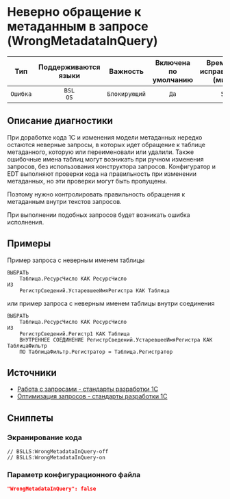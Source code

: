 # Неверно обращение к метаданным в запросе (WrongMetadataInQuery)

|   Тип    |    Поддерживаются<br>языки    |   Важность    |    Включена<br>по умолчанию    |    Время на<br>исправление (мин)    |            Теги             |
|:--------:|:-----------------------------:|:-------------:|:------------------------------:|:-----------------------------------:|:---------------------------:|
| `Ошибка` |         `BSL`<br>`OS`         | `Блокирующий` |              `Да`              |                 `5`                 |    `suspicious`<br>`sql`    |

<!-- Блоки выше заполняются автоматически, не трогать -->
## Описание диагностики
<!-- Описание диагностики заполняется вручную. Необходимо понятным языком описать смысл и схему работу -->
При доработке кода 1С и изменения модели метаданных нередко остаются неверные запросы, в которых идет обращение к таблице метаданного, которую или переименовали или удалили.
Также ошибочные имена таблиц могут возникать при ручном изменения запросов, без использования конструктора запросов.
Конфигуратор и EDT выполняют проверки кода на правильность при изменении метаданных, но эти проверки могут быть пропущены.

Поэтому нужно контролировать правильность обращения к метаданным внутри текстов запросов.

При выполнении подобных запросов будет возникать ошибка исполнения.

## Примеры
<!-- В данном разделе приводятся примеры, на которые диагностика срабатывает, а также можно привести пример, как можно исправить ситуацию -->

Пример запроса с неверным именем таблицы
```sdbl
ВЫБРАТЬ
	Таблица.РесурсЧисло КАК РесурсЧисло
ИЗ
	РегистрСведений.УстаревшееИмяРегистра КАК Таблица
```
или пример запроса с неверным именем таблицы внутри соединения
```sdbl
ВЫБРАТЬ
	Таблица.РесурсЧисло КАК РесурсЧисло
ИЗ
	РегистрСведений.Регистр1 КАК Таблица
	ВНУТРЕННЕЕ СОЕДИНЕНИЕ РегистрСведений.УстаревшееИмяРегистра КАК ТаблицаФильтр
	ПО ТаблицаФильтр.Регистратор = Таблица.Регистратор
```

## Источники
<!-- Необходимо указывать ссылки на все источники, из которых почерпнута информация для создания диагностики -->
<!-- Примеры источников

* Источник: [Стандарт: Тексты модулей](https://its.1c.ru/db/v8std#content:456:hdoc)
* Полезная информация: [Отказ от использования модальных окон](https://its.1c.ru/db/metod8dev#content:5272:hdoc)
* Источник: [Cognitive complexity, ver. 1.4](https://www.sonarsource.com/docs/CognitiveComplexity.pdf) -->
- [Работа с запросами - стандарты разработки 1С](https://its.1c.ru/db/v8std#browse:13:-1:26:27)
- [Оптимизация запросов - стандарты разработки 1С](https://its.1c.ru/db/v8std#browse:13:-1:26:28)

## Сниппеты

<!-- Блоки ниже заполняются автоматически, не трогать -->
### Экранирование кода

```bsl
// BSLLS:WrongMetadataInQuery-off
// BSLLS:WrongMetadataInQuery-on
```

### Параметр конфигурационного файла

```json
"WrongMetadataInQuery": false
```
